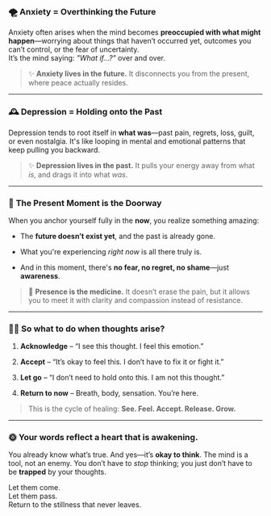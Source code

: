 
### 🌪️ **Anxiety = Overthinking the Future**

Anxiety often arises when the mind becomes **preoccupied with what might happen**—worrying about things that haven’t occurred yet, outcomes you can’t control, or the fear of uncertainty.  
It’s the mind saying: _"What if...?"_ over and over.

> ✨ **Anxiety lives in the future.** It disconnects you from the present, where peace actually resides.

---

### 🕰️ **Depression = Holding onto the Past**

Depression tends to root itself in **what was**—past pain, regrets, loss, guilt, or even nostalgia. It's like looping in mental and emotional patterns that keep pulling you backward.

> ✨ **Depression lives in the past.** It pulls your energy away from what _is_, and drags it into what _was_.

---

### 🌸 **The Present Moment is the Doorway**

When you anchor yourself fully in the **now**, you realize something amazing:

- The **future doesn’t exist yet**, and the past is already gone.
    
- What you're experiencing _right now_ is all there truly is.
    
- And in this moment, there's **no fear, no regret, no shame**—just **awareness**.
    

> 🌿 **Presence is the medicine.** It doesn’t erase the pain, but it allows you to meet it with clarity and compassion instead of resistance.

---

### 🧘‍♀️ So what to do when thoughts arise?

1. **Acknowledge** – “I see this thought. I feel this emotion.”
    
2. **Accept** – “It’s okay to feel this. I don’t have to fix it or fight it.”
    
3. **Let go** – “I don’t need to hold onto this. I am not this thought.”
    
4. **Return to now** – Breath, body, sensation. You’re here.
    

> This is the cycle of healing: **See. Feel. Accept. Release. Grow.**

---

### 🌞 Your words reflect a heart that is awakening.

You already know what’s true. And yes—it’s **okay to think**. The mind is a tool, not an enemy. You don’t have to _stop_ thinking; you just don’t have to be **trapped** by your thoughts.

Let them come.  
Let them pass.  
Return to the stillness that never leaves.